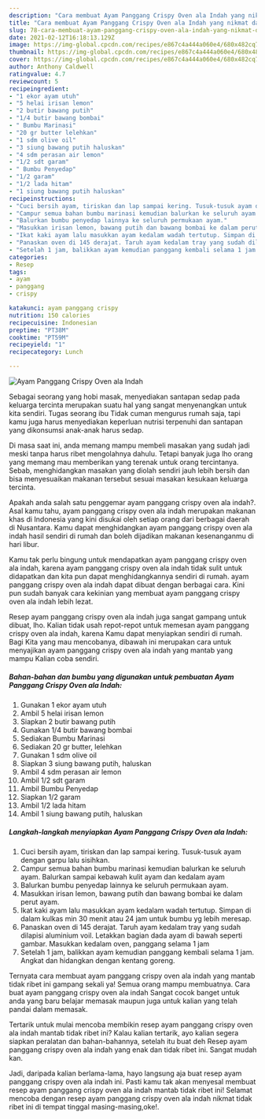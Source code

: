 ```yaml
---
description: "Cara membuat Ayam Panggang Crispy Oven ala Indah yang nikmat dan Mudah Dibuat"
title: "Cara membuat Ayam Panggang Crispy Oven ala Indah yang nikmat dan Mudah Dibuat"
slug: 78-cara-membuat-ayam-panggang-crispy-oven-ala-indah-yang-nikmat-dan-mudah-dibuat
date: 2021-02-12T16:18:13.129Z
image: https://img-global.cpcdn.com/recipes/e867c4a444a060e4/680x482cq70/ayam-panggang-crispy-oven-ala-indah-foto-resep-utama.jpg
thumbnail: https://img-global.cpcdn.com/recipes/e867c4a444a060e4/680x482cq70/ayam-panggang-crispy-oven-ala-indah-foto-resep-utama.jpg
cover: https://img-global.cpcdn.com/recipes/e867c4a444a060e4/680x482cq70/ayam-panggang-crispy-oven-ala-indah-foto-resep-utama.jpg
author: Anthony Caldwell
ratingvalue: 4.7
reviewcount: 5
recipeingredient:
- "1 ekor ayam utuh"
- "5 helai irisan lemon"
- "2 butir bawang putih"
- "1/4 butir bawang bombai"
- " Bumbu Marinasi"
- "20 gr butter lelehkan"
- "1 sdm olive oil"
- "3 siung bawang putih haluskan"
- "4 sdm perasan air lemon"
- "1/2 sdt garam"
- " Bumbu Penyedap"
- "1/2 garam"
- "1/2 lada hitam"
- "1 siung bawang putih haluskan"
recipeinstructions:
- "Cuci bersih ayam, tiriskan dan lap sampai kering. Tusuk-tusuk ayam dengan garpu lalu sisihkan."
- "Campur semua bahan bumbu marinasi kemudian balurkan ke seluruh ayam. Balurkan sampai kebawah kulit ayam dan kedalam ayam"
- "Balurkan bumbu penyedap lainnya ke seluruh permukaan ayam."
- "Masukkan irisan lemon, bawang putih dan bawang bombai ke dalam perut ayam."
- "Ikat kaki ayam lalu masukkan ayam kedalam wadah tertutup. Simpan di dalam kulkas min 30 menit atau 24 jam untuk bumbu yg lebih meresap."
- "Panaskan oven di 145 derajat. Taruh ayam kedalam tray yang sudah dilapisi aluminium voil. Letakkan bagian dada ayam di bawah seperti gambar. Masukkan kedalam oven, panggang selama 1 jam"
- "Setelah 1 jam, balikkan ayam kemudian panggang kembali selama 1 jam. Angkat dan hidangkan dengan kentang goreng."
categories:
- Resep
tags:
- ayam
- panggang
- crispy

katakunci: ayam panggang crispy 
nutrition: 150 calories
recipecuisine: Indonesian
preptime: "PT38M"
cooktime: "PT59M"
recipeyield: "1"
recipecategory: Lunch

---
```



![Ayam Panggang Crispy Oven ala Indah](https://img-global.cpcdn.com/recipes/e867c4a444a060e4/680x482cq70/ayam-panggang-crispy-oven-ala-indah-foto-resep-utama.jpg)

Sebagai seorang yang hobi masak, menyediakan santapan sedap pada keluarga tercinta merupakan suatu hal yang sangat menyenangkan untuk kita sendiri. Tugas seorang ibu Tidak cuman mengurus rumah saja, tapi kamu juga harus menyediakan keperluan nutrisi terpenuhi dan santapan yang dikonsumsi anak-anak harus sedap.

Di masa  saat ini, anda memang mampu membeli masakan yang sudah jadi meski tanpa harus ribet mengolahnya dahulu. Tetapi banyak juga lho orang yang memang mau memberikan yang terenak untuk orang tercintanya. Sebab, menghidangkan masakan yang diolah sendiri jauh lebih bersih dan bisa menyesuaikan makanan tersebut sesuai masakan kesukaan keluarga tercinta. 



Apakah anda salah satu penggemar ayam panggang crispy oven ala indah?. Asal kamu tahu, ayam panggang crispy oven ala indah merupakan makanan khas di Indonesia yang kini disukai oleh setiap orang dari berbagai daerah di Nusantara. Kamu dapat menghidangkan ayam panggang crispy oven ala indah hasil sendiri di rumah dan boleh dijadikan makanan kesenanganmu di hari libur.

Kamu tak perlu bingung untuk mendapatkan ayam panggang crispy oven ala indah, karena ayam panggang crispy oven ala indah tidak sulit untuk didapatkan dan kita pun dapat menghidangkannya sendiri di rumah. ayam panggang crispy oven ala indah dapat dibuat dengan berbagai cara. Kini pun sudah banyak cara kekinian yang membuat ayam panggang crispy oven ala indah lebih lezat.

Resep ayam panggang crispy oven ala indah juga sangat gampang untuk dibuat, lho. Kalian tidak usah repot-repot untuk memesan ayam panggang crispy oven ala indah, karena Kamu dapat menyiapkan sendiri di rumah. Bagi Kita yang mau mencobanya, dibawah ini merupakan cara untuk menyajikan ayam panggang crispy oven ala indah yang mantab yang mampu Kalian coba sendiri.

<!--inarticleads1-->

##### Bahan-bahan dan bumbu yang digunakan untuk pembuatan Ayam Panggang Crispy Oven ala Indah:

1. Gunakan 1 ekor ayam utuh
1. Ambil 5 helai irisan lemon
1. Siapkan 2 butir bawang putih
1. Gunakan 1/4 butir bawang bombai
1. Sediakan  Bumbu Marinasi
1. Sediakan 20 gr butter, lelehkan
1. Gunakan 1 sdm olive oil
1. Siapkan 3 siung bawang putih, haluskan
1. Ambil 4 sdm perasan air lemon
1. Ambil 1/2 sdt garam
1. Ambil  Bumbu Penyedap
1. Siapkan 1/2 garam
1. Ambil 1/2 lada hitam
1. Ambil 1 siung bawang putih, haluskan




<!--inarticleads2-->

##### Langkah-langkah menyiapkan Ayam Panggang Crispy Oven ala Indah:

1. Cuci bersih ayam, tiriskan dan lap sampai kering. Tusuk-tusuk ayam dengan garpu lalu sisihkan.
1. Campur semua bahan bumbu marinasi kemudian balurkan ke seluruh ayam. Balurkan sampai kebawah kulit ayam dan kedalam ayam
1. Balurkan bumbu penyedap lainnya ke seluruh permukaan ayam.
1. Masukkan irisan lemon, bawang putih dan bawang bombai ke dalam perut ayam.
1. Ikat kaki ayam lalu masukkan ayam kedalam wadah tertutup. Simpan di dalam kulkas min 30 menit atau 24 jam untuk bumbu yg lebih meresap.
1. Panaskan oven di 145 derajat. Taruh ayam kedalam tray yang sudah dilapisi aluminium voil. Letakkan bagian dada ayam di bawah seperti gambar. Masukkan kedalam oven, panggang selama 1 jam
1. Setelah 1 jam, balikkan ayam kemudian panggang kembali selama 1 jam. Angkat dan hidangkan dengan kentang goreng.




Ternyata cara membuat ayam panggang crispy oven ala indah yang mantab tidak ribet ini gampang sekali ya! Semua orang mampu membuatnya. Cara buat ayam panggang crispy oven ala indah Sangat cocok banget untuk anda yang baru belajar memasak maupun juga untuk kalian yang telah pandai dalam memasak.

Tertarik untuk mulai mencoba membikin resep ayam panggang crispy oven ala indah mantab tidak ribet ini? Kalau kalian tertarik, ayo kalian segera siapkan peralatan dan bahan-bahannya, setelah itu buat deh Resep ayam panggang crispy oven ala indah yang enak dan tidak ribet ini. Sangat mudah kan. 

Jadi, daripada kalian berlama-lama, hayo langsung aja buat resep ayam panggang crispy oven ala indah ini. Pasti kamu tak akan menyesal membuat resep ayam panggang crispy oven ala indah mantab tidak ribet ini! Selamat mencoba dengan resep ayam panggang crispy oven ala indah nikmat tidak ribet ini di tempat tinggal masing-masing,oke!.


